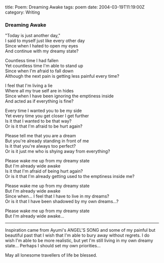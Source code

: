 title: Poem: Dreaming Awake
tags: poem
date: 2004-03-19T11:19:00Z
category: Writing

### Dreaming Awake

"Today is just another day,"  
I said to myself just like every other day  
Since when I hated to open my eyes  
And continue with my dreamy state?

Countless time I had fallen  
Yet countless time I'm able to stand up  
Since when I'm afraid to fall down  
Although the next pain is getting less painful every time?

I feel that I'm living a lie  
Where all my true self are in hides  
Since when I have been ignoring the emptiness inside  
And acted as if everything is fine?

Every time I wanted you to be my side  
Yet every time you get closer I get further  
Is it that I wanted to be that way?  
Or is it that I'm afraid to be hurt again?

Please tell me that you are a dream  
But you're already standing in front of me  
Is it that you're always too perfect?  
Or is it just me who is shying away from everything?

Please wake me up from my dreamy state  
But I'm already wide awake  
Is it that I'm afraid of being hurt again?  
Or is it that I'm already getting used to the emptiness inside me?

Please wake me up from my dreamy state  
But I'm already wide awake  
Since when… I feel that I have to live in my dreams?  
Or is it that I have been shadowed by my own dreams…?

Please wake me up from my dreamy state  
But I'm already wide awake…

---

Inspiration came from Ayumi's ANGEL'S SONG and some of my painful but beautiful past that I wish that I'm able to bury away without regrets. I do wish I'm able to be more realistic, but yet I'm still living in my own dreamy state… Perhaps I should set my own priorities…

May all lonesome travellers of life be blessed.
